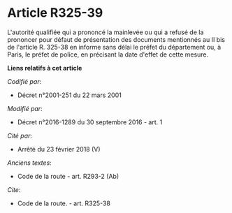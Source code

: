 # Article R325-39

L'autorité qualifiée qui a prononcé la mainlevée ou qui a refusé de la prononcer pour défaut de présentation des documents
mentionnés au II bis de l'article R. 325-38 en informe sans délai le préfet du département ou, à Paris, le préfet de police,
en précisant la date d'effet de cette mesure.

**Liens relatifs à cet article**

_Codifié par_:

  - Décret n°2001-251 du 22 mars 2001

_Modifié par_:

  - Décret n°2016-1289 du 30 septembre 2016 - art. 1

_Cité par_:

  - Arrêté du 23 février 2018 (V)

_Anciens textes_:

  - Code de la route - art. R293-2 (Ab)

_Cite_:

  - Code de la route. - art. R325-38
